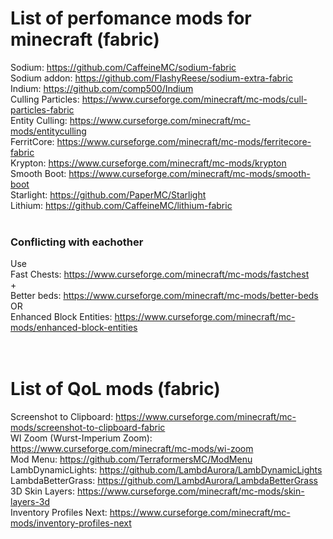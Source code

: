 # List of perfomance mods for minecraft (fabric)

Sodium: https://github.com/CaffeineMC/sodium-fabric <br/>
Sodium addon: https://github.com/FlashyReese/sodium-extra-fabric <br/>
Indium: https://github.com/comp500/Indium <br/>
Culling Particles: https://www.curseforge.com/minecraft/mc-mods/cull-particles-fabric <br/>
Entity Culling: https://www.curseforge.com/minecraft/mc-mods/entityculling <br/>
FerritCore: https://www.curseforge.com/minecraft/mc-mods/ferritecore-fabric <br/>
Krypton: https://www.curseforge.com/minecraft/mc-mods/krypton <br/>
Smooth Boot: https://www.curseforge.com/minecraft/mc-mods/smooth-boot <br/> 
Starlight: https://github.com/PaperMC/Starlight <br/>
Lithium: https://github.com/CaffeineMC/lithium-fabric <br/>
<br/>
### Conflicting with eachother
Use <br/>
Fast Chests: https://www.curseforge.com/minecraft/mc-mods/fastchest <br/>
+
<br/> Better beds: https://www.curseforge.com/minecraft/mc-mods/better-beds <br/>
OR <br/>
Enhanced Block Entities: https://www.curseforge.com/minecraft/mc-mods/enhanced-block-entities <br/>
<br/>
<br/>
# List of QoL mods (fabric)
Screenshot to Clipboard: https://www.curseforge.com/minecraft/mc-mods/screenshot-to-clipboard-fabric <br/>
WI Zoom (Wurst-Imperium Zoom): https://www.curseforge.com/minecraft/mc-mods/wi-zoom <br/>
Mod Menu: https://github.com/TerraformersMC/ModMenu <br/>
LambDynamicLights: https://github.com/LambdAurora/LambDynamicLights <br/>
LambdaBetterGrass: https://github.com/LambdAurora/LambdaBetterGrass <br/>
3D Skin Layers: https://www.curseforge.com/minecraft/mc-mods/skin-layers-3d <br/>
Inventory Profiles Next: https://www.curseforge.com/minecraft/mc-mods/inventory-profiles-next <br/>
